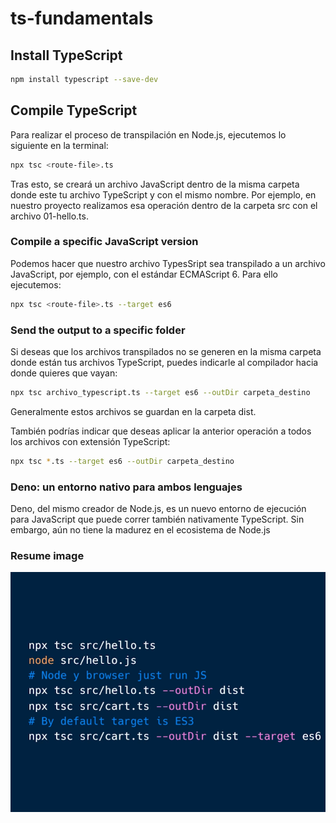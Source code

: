 # ts-fundamentals

## Install TypeScript

```bash
npm install typescript --save-dev
```

## Compile TypeScript

Para realizar el proceso de transpilación en Node.js, ejecutemos lo siguiente en la terminal:

```bash
npx tsc <route-file>.ts
```

Tras esto, se creará un archivo JavaScript dentro de la misma carpeta donde este tu archivo TypeScript y con el mismo nombre. Por ejemplo, en nuestro proyecto realizamos esa operación dentro de la carpeta src con el archivo 01-hello.ts.

### Compile a specific JavaScript version

Podemos hacer que nuestro archivo TypesSript sea transpilado a un archivo JavaScript, por ejemplo, con el estándar ECMAScript 6. Para ello ejecutemos:

```bash
npx tsc <route-file>.ts --target es6
```

### Send the output to a specific folder

Si deseas que los archivos transpilados no se generen en la misma carpeta donde están tus archivos TypeScript, puedes indicarle al compilador hacia donde quieres que vayan:

```bash
npx tsc archivo_typescript.ts --target es6 --outDir carpeta_destino
```

Generalmente estos archivos se guardan en la carpeta dist.

También podrías indicar que deseas aplicar la anterior operación a todos los archivos con extensión TypeScript:

```bash
npx tsc *.ts --target es6 --outDir carpeta_destino
```

### Deno: un entorno nativo para ambos lenguajes

Deno, del mismo creador de Node.js, es un nuevo entorno de ejecución para JavaScript que puede correr también nativamente TypeScript. Sin embargo, aún no tiene la madurez en el ecosistema de Node.js

### Resume image

![Resume](./assets/compile-ts.png)
